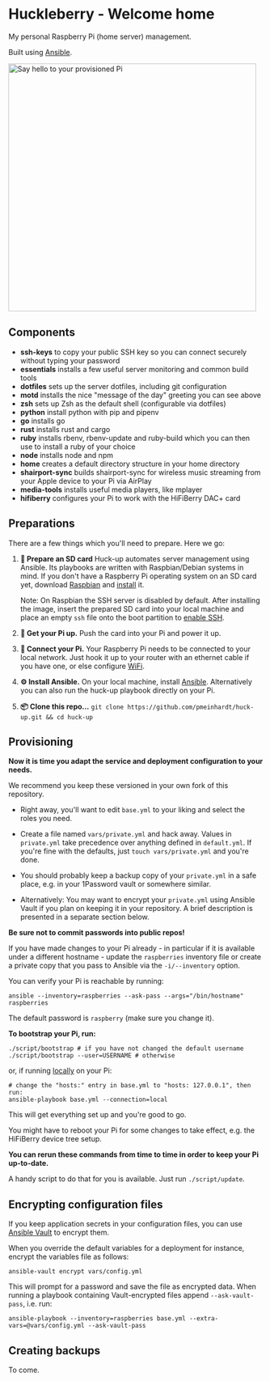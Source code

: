 # Huckleberry - Welcome home

My personal Raspberry Pi (home server) management.

Built using [Ansible](https://github.com/ansible/ansible).

<img title="Say hello to your provisioned Pi" width="490px" src="screenshot.png">

## Components

- **ssh-keys** to copy your public SSH key so you can connect securely without typing your password
- **essentials** installs a few useful server monitoring and common build tools
- **dotfiles** sets up the server dotfiles, including git configuration
- **motd** installs the nice "message of the day" greeting you can see above
- **zsh** sets up Zsh as the default shell (configurable via dotfiles)
- **python** install python with pip and pipenv
- **go** installs go
- **rust** installs rust and cargo
- **ruby** installs rbenv, rbenv-update and ruby-build which you can then use to install a ruby of your choice
- **node** installs node and npm
- **home** creates a default directory structure in your home directory
- **shairport-sync** builds shairport-sync for wireless music streaming from your Apple device to your Pi via AirPlay
- **media-tools** installs useful media players, like mplayer
- **hifiberry** configures your Pi to work with the HiFiBerry DAC+ card

## Preparations

There are a few things which you'll need to prepare. Here we go:

1. **💾 Prepare an SD card** Huck-up automates server management using Ansible. Its playbooks are written with Raspbian/Debian systems in mind. If you don't have a Raspberry Pi operating system on an SD card yet, download [Raspbian](https://www.raspberrypi.org/downloads/raspbian/) and [install](https://www.raspberrypi.org/documentation/installation/installing-images/) it.

   Note: On Raspbian the SSH server is disabled by default. After installing the image, insert the prepared SD card into your local machine and place an empty `ssh` file onto the boot partition to [enable SSH](https://www.raspberrypi.org/documentation/remote-access/ssh/).

2. **🔌 Get your Pi up.** Push the card into your Pi and power it up.

3. **🔗 Connect your Pi.** Your Raspberry Pi needs to be connected to your local network. Just hook it up to your router with an ethernet cable if you have one, or else configure [WiFi](https://www.raspberrypi.org/documentation/configuration/wireless/).

4. **⚙ Install Ansible.** On your local machine, install [Ansible](http://docs.ansible.com/ansible/intro_installation.html). Alternatively you can also run the huck-up playbook directly on your Pi.

5. **📦 Clone this repo…** `git clone https://github.com/pmeinhardt/huck-up.git && cd huck-up`

## Provisioning

**Now it is time you adapt the service and deployment configuration to your needs.**

We recommend you keep these versioned in your own fork of this repository.

- Right away, you'll want to edit `base.yml` to your liking and select the roles you need.

- Create a file named `vars/private.yml` and hack away. Values in `private.yml` take precedence over anything defined in `default.yml`. If you're fine with the defaults, just `touch vars/private.yml` and you're done.

- You should probably keep a backup copy of your `private.yml` in a safe place, e.g. in your 1Password vault or somewhere similar.

- Alternatively: You may want to encrypt your `private.yml` using Ansible Vault if you plan on keeping it in your repository. A brief description is presented in a separate section below.

**Be sure not to commit passwords into public repos!**

If you have made changes to your Pi already - in particular if it is available under a different hostname - update the `raspberries` inventory file or create a private copy that you pass to Ansible via the `-i/--inventory` option.

You can verify your Pi is reachable by running:

```shell
ansible --inventory=raspberries --ask-pass --args="/bin/hostname" raspberries
```

The default password is `raspberry` (make sure you change it).

**To bootstrap your Pi, run:**

```shell
./script/bootstrap # if you have not changed the default username
./script/bootstrap --user=USERNAME # otherwise
```

or, if running [locally](http://docs.ansible.com/ansible/playbooks_delegation.html#local-playbooks) on your Pi:

```shell
# change the "hosts:" entry in base.yml to "hosts: 127.0.0.1", then run:
ansible-playbook base.yml --connection=local
```

This will get everything set up and you're good to go.

You might have to reboot your Pi for some changes to take effect, e.g. the HiFiBerry device tree setup.

**You can rerun these commands from time to time in order to keep your Pi up-to-date.**

A handy script to do that for you is available. Just run `./script/update`.

## Encrypting configuration files

If you keep application secrets in your configuration files, you can use [Ansible Vault](http://docs.ansible.com/ansible/playbooks_vault.html) to encrypt them.

When you override the default variables for a deployment for instance, encrypt the variables file as follows:

```
ansible-vault encrypt vars/config.yml
```

This will prompt for a password and save the file as encrypted data. When running a playbook containing Vault-encrypted files append `--ask-vault-pass`, i.e. run:

```
ansible-playbook --inventory=raspberries base.yml --extra-vars=@vars/config.yml --ask-vault-pass
```

## Creating backups

To come.
